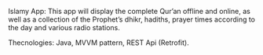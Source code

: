 Islamy App: 
  This app will display the complete Qurʼan offline and online, as well as a collection of the Prophetʼs dhikr, hadiths, prayer times according to the day and various radio stations.

Thecnologies: 
  Java,
  MVVM pattern,
  REST Api (Retrofit).
  
